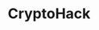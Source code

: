 ---
title: CryptoHack
description: A fun, free platform for learning modern cryptography.
url: https://cryptohack.org/
image:
    # url: '/assets/images/cafe.png'
    # alt: 'Cafe'
tags: ['challenge', 'crypto', 'training']
pubDate: 2023-11-08
draft: false
---
